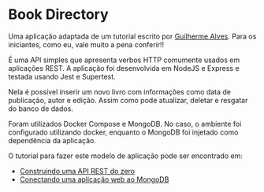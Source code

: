 # Book Directory
Uma aplicação adaptada de um tutorial escrito por [Guilherme Alves](https://programadev.com.br/express-rest-I/ "Guilherme Alves"). Para os iniciantes, como eu, vale muito a pena conferir!!

É uma API simples que apresenta verbos HTTP comumente usados em aplicações REST. A aplicação foi desenvolvida em NodeJS e Express e testada usando Jest e Supertest. 

Nela é possível inserir um novo livro com informações como data de publicação, autor e edição. Assim como pode atualizar, deletar e resgatar do banco de dados.

Foram utilizados Docker Compose e MongoDB. No caso, o ambiente foi configurado utilizando docker, enquanto o MongoDB foi injetado como dependência da aplicação.

O tutorial para fazer este modelo de aplicação pode ser encontrado em:
- [Construindo uma API REST do zero](https://programadev.com.br/express-rest-I/ "Construindo uma API REST do zero")
- [Conectando uma aplicação web ao MongoDB](https://programadev.com.br/express-rest-db/ "Conectando uma aplicação web ao MongoDB")
